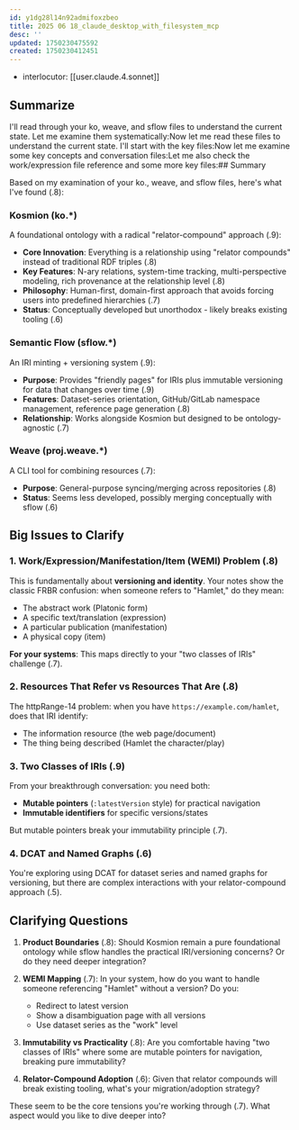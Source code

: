 ```yaml
---
id: y1dg28l14n92admifoxzbeo
title: 2025 06 18_claude_desktop_with_filesystem_mcp
desc: ''
updated: 1750230475592
created: 1750230412451
---
```


- interlocutor: [[user.claude.4.sonnet]]

## Summarize

I'll read through your ko, weave, and sflow files to understand the current state. Let me examine them systematically:Now let me read these files to understand the current state. I'll start with the key files:Now let me examine some key concepts and conversation files:Let me also check the work/expression file reference and some more key files:## Summary

Based on my examination of your ko., weave, and sflow files, here's what I've found (.8):

### **Kosmion (ko.*)** 
A foundational ontology with a radical "relator-compound" approach (.9):
- **Core Innovation**: Everything is a relationship using "relator compounds" instead of traditional RDF triples (.8)
- **Key Features**: N-ary relations, system-time tracking, multi-perspective modeling, rich provenance at the relationship level (.8)
- **Philosophy**: Human-first, domain-first approach that avoids forcing users into predefined hierarchies (.7)
- **Status**: Conceptually developed but unorthodox - likely breaks existing tooling (.6)

### **Semantic Flow (sflow.*)** 
An IRI minting + versioning system (.9):
- **Purpose**: Provides "friendly pages" for IRIs plus immutable versioning for data that changes over time (.9)
- **Features**: Dataset-series orientation, GitHub/GitLab namespace management, reference page generation (.8)
- **Relationship**: Works alongside Kosmion but designed to be ontology-agnostic (.7)

### **Weave (proj.weave.*)** 
A CLI tool for combining resources (.7):
- **Purpose**: General-purpose syncing/merging across repositories (.8)
- **Status**: Seems less developed, possibly merging conceptually with sflow (.6)

## Big Issues to Clarify

### 1. **Work/Expression/Manifestation/Item (WEMI) Problem** (.8)
This is fundamentally about **versioning and identity**. Your notes show the classic FRBR confusion: when someone refers to "Hamlet," do they mean:
- The abstract work (Platonic form)
- A specific text/translation (expression)  
- A particular publication (manifestation)
- A physical copy (item)

**For your systems**: This maps directly to your "two classes of IRIs" challenge (.7).

### 2. **Resources That Refer vs Resources That Are** (.8)
The httpRange-14 problem: when you have `https://example.com/hamlet`, does that IRI identify:
- The information resource (the web page/document)
- The thing being described (Hamlet the character/play)

### 3. **Two Classes of IRIs** (.9)
From your breakthrough conversation: you need both:
- **Mutable pointers** (`:latestVersion` style) for practical navigation
- **Immutable identifiers** for specific versions/states

But mutable pointers break your immutability principle (.7).

### 4. **DCAT and Named Graphs** (.6)
You're exploring using DCAT for dataset series and named graphs for versioning, but there are complex interactions with your relator-compound approach (.5).

## Clarifying Questions

1. **Product Boundaries** (.8): Should Kosmion remain a pure foundational ontology while sflow handles the practical IRI/versioning concerns? Or do they need deeper integration?

2. **WEMI Mapping** (.7): In your system, how do you want to handle someone referencing "Hamlet" without a version? Do you:
   - Redirect to latest version
   - Show a disambiguation page with all versions
   - Use dataset series as the "work" level

3. **Immutability vs Practicality** (.8): Are you comfortable having "two classes of IRIs" where some are mutable pointers for navigation, breaking pure immutability?

4. **Relator-Compound Adoption** (.6): Given that relator compounds will break existing tooling, what's your migration/adoption strategy?

These seem to be the core tensions you're working through (.7). What aspect would you like to dive deeper into?